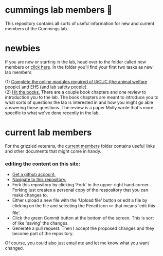 # cummings lab members :tropical_fish:

This repository contains all sorts of useful information for new and current members of the Cummings lab.

# newbies
If you are new or starting in the lab, head over to the folder called new members or [click here](https://github.com/lukereding/cummings_lab_members/tree/master/new-members). In the folder you'll find your first two tasks as new lab members: 

(1) [Complete the online modules required of IACUC (the animal welfare people) and EHS (and lab safety people).](https://github.com/lukereding/cummings_lab_members/blob/master/new-members/tasks_to_complete.md)     
(2) [Hit the books.](https://github.com/lukereding/cummings_lab_members/tree/master/new-members/readings) There are a couple book chapters and one review to introduction you to the lab. The book chapters are meant to introduce you to what sorts of questions the lab is interested in and how you might go able answering those questions. The review is a paper Molly wrote that's more specific to what we've done recently in the lab.

# current lab members
For the grizzled veterans, the [current members](https://github.com/lukereding/cummings_lab_members/tree/master/current-members) folder contains useful links and other documents that might come in handy. 

### editing the content on this site:
- [Get a github account.](www.github.com)
- [Navigate to this repository.](https://github.com/lukereding/cummings_lab_members)
- Fork this repository by clicking 'Fork' in the upper-right hand corner. Forking just creates a personal copy of the respository that you can make changes to.
- Either upload a new file with the 'Upload file' button or edit a file by clicking on the file and selecting the Pencil icon :pencil2: that means 'edit this file'. 
- Click the green Commit button at the bottom of the screen. This is sort of like 'saving' the changes.
- Generate a pull request. Then I accept the proposed changes and they become part of the repository.

Of course, you could also just <a href="lukereding@utexas.edu">email me</a> and let me know what you want changed.
